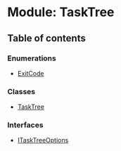 # Module: TaskTree

## Table of contents

### Enumerations

- [ExitCode](../enums/tasktree.exitcode.md)

### Classes

- [TaskTree](../classes/tasktree.tasktree-1.md)

### Interfaces

- [ITaskTreeOptions](../interfaces/tasktree.itasktreeoptions.md)
